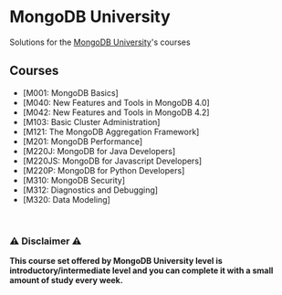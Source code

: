 # MongoDB University

Solutions for the [MongoDB University](https://university.mongodb.com/)'s courses

## Courses

- [M001: MongoDB Basics]
- [M040: New Features and Tools in MongoDB 4.0]
- [M042: New Features and Tools in MongoDB 4.2]
- [M103: Basic Cluster Administration]
- [M121: The MongoDB Aggregation Framework]
- [M201: MongoDB Performance]
- [M220J: MongoDB for Java Developers]
- [M220JS: MongoDB for Javascript Developers]
- [M220P: MongoDB for Python Developers]
- [M310: MongoDB Security]
- [M312: Diagnostics and Debugging]
- [M320: Data Modeling]

<br/>

### ⚠️ Disclaimer ⚠️

**This course set offered by MongoDB University level is introductory/intermediate level and you can complete it with a small amount of study every week.**
